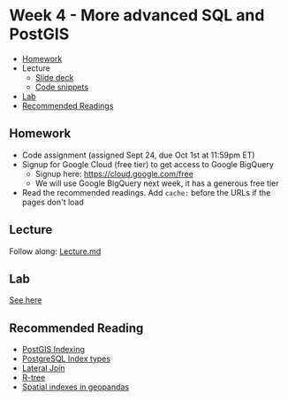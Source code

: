 # Week 4 - More advanced SQL and PostGIS

* [Homework](#Homework)
* Lecture
  * [Slide deck](https://docs.google.com/presentation/d/1f9gCj0j4f_6pPvqb4g99DWti6ftjUacydxZwY8Ipb_o/edit?usp=sharing)
  * [Code snippets](Lecture.md)
* [Lab](Lab.md)
* [Recommended Readings](#recommended-reading)

## Homework

* Code assignment (assigned Sept 24, due Oct 1st at 11:59pm ET)
* Signup for Google Cloud (free tier) to get access to Google BigQuery
  * Signup here: <https://cloud.google.com/free>
  * We will use Google BigQuery next week, it has a generous free tier
* Read the recommended readings. Add `cache:` before the URLs if the pages don't load

## Lecture

Follow along: [Lecture.md](Lecture.md)

## Lab

[See here](Lab.md)


## Recommended Reading

* [PostGIS Indexing](https://postgis.net/workshops/postgis-intro/indexing.html)
* [PostgreSQL Index types](https://www.postgresql.org/docs/12/indexes-types.html)
* [Lateral Join](https://carto.com/blog/lateral-joins/)
* [R-tree](https://en.wikipedia.org/wiki/R-tree)
* [Spatial indexes in geopandas](https://automating-gis-processes.github.io/site/notebooks/L3/spatial_index.html)
